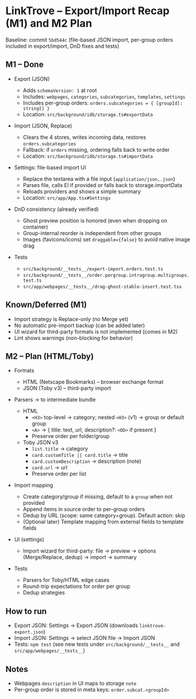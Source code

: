 # LinkTrove – Export/Import Recap (M1) and M2 Plan

Baseline: commit `5bd544c` (file-based JSON import, per-group orders included in export/import, DnD fixes and tests)

## M1 – Done

- Export (JSON)
  - Adds `schemaVersion: 1` at root
  - Includes: `webpages`, `categories`, `subcategories`, `templates`, `settings`
  - Includes per-group orders: `orders.subcategories = { [groupId]: string[] }`
  - Location: `src/background/idb/storage.ts#exportData`

- Import (JSON, Replace)
  - Clears the 4 stores, writes incoming data, restores `orders.subcategories`
  - Fallback: if `orders` missing, ordering falls back to write order
  - Location: `src/background/idb/storage.ts#importData`

- Settings: file-based import UI
  - Replace the textarea with a file input (`application/json,.json`)
  - Parses file, calls EI if provided or falls back to storage.importData
  - Reloads providers and shows a simple summary
  - Location: `src/app/App.tsx#Settings`

- DnD consistency (already verified)
  - Ghost preview position is honored (even when dropping on container)
  - Group-internal reorder is independent from other groups
  - Images (favicons/icons) set `draggable={false}` to avoid native image drag

- Tests
  - `src/background/__tests__/export-import.orders.test.ts`
  - `src/background/__tests__/order.pergroup.intragroup.multigroups.test.ts`
  - `src/app/webpages/__tests__/drag-ghost-stable-insert.test.tsx`

## Known/Deferred (M1)

- Import strategy is Replace-only (no Merge yet)
- No automatic pre-import backup (can be added later)
- UI wizard for third-party formats is not implemented (comes in M2)
- Lint shows warnings (non-blocking for behavior)

## M2 – Plan (HTML/Toby)

- Formats
  - HTML (Netscape Bookmarks) – browser exchange format
  - JSON (Toby v3) – third-party import

- Parsers → to intermediate bundle
  - HTML
    - `<H3>` top-level → category; nested `<H3>` (v1) → group or default group
    - `<A>` → { title: text, url, description?: `<DD>` if present }
    - Preserve order per folder/group
  - Toby JSON v3
    - `list.title` → category
    - `card.customTitle || card.title` → title
    - `card.customDescription` → description (note)
    - `card.url` → url
    - Preserve order per list

- Import mapping
  - Create category/group if missing, default to a `group` when not provided
  - Append items in source order to per-group orders
  - Dedup by URL (scope: same category+group). Default action: skip
  - (Optional later) Template mapping from external fields to template fields

- UI (settings)
  - Import wizard for third-party: file → preview → options (Merge/Replace, dedup) → import → summary

- Tests
  - Parsers for Toby/HTML edge cases
  - Round-trip expectations for order per group
  - Dedup strategies

## How to run

- Export JSON: Settings → Export JSON (downloads `linktrove-export.json`)
- Import JSON: Settings → select JSON file → Import JSON
- Tests: `npm test` (see new tests under `src/background/__tests__` and `src/app/webpages/__tests__`)

## Notes

- Webpages `description` in UI maps to storage `note`
- Per-group order is stored in meta keys: `order.subcat.<groupId>`

